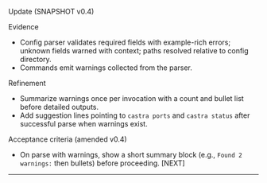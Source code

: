 Update (SNAPSHOT v0.4)

Evidence
- Config parser validates required fields with example-rich errors; unknown fields warned with context; paths resolved relative to config directory.
- Commands emit warnings collected from the parser.

Refinement
- Summarize warnings once per invocation with a count and bullet list before detailed outputs.
- Add suggestion lines pointing to `castra ports` and `castra status` after successful parse when warnings exist.

Acceptance criteria (amended v0.4)
- On parse with warnings, show a short summary block (e.g., `Found 2 warnings:` then bullets) before proceeding. [NEXT]


---

